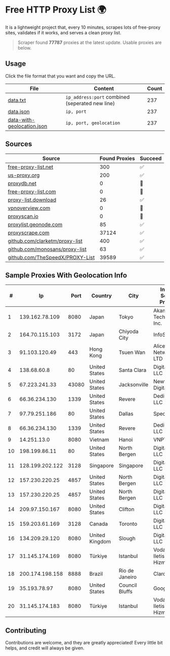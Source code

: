 
# Free HTTP Proxy List 🌍

It is a lightweight project that, every 10 minutes, scrapes lots of free-proxy sites, validates if it works, and serves a clean proxy list.


> Scraper found **77787** proxies at the latest update. Usable proxies are below.

## Usage

Click the file format that you want and copy the URL.


|File|Content|Count|
|----|-------|-----|
|[data.txt](https://raw.githubusercontent.com/themiralay/Proxy-List-World/master/data.txt)|`ip_address:port` combined (seperated new line)|237|
|[data.json](https://raw.githubusercontent.com/themiralay/Proxy-List-World/master/data.json)|`ip, port`|237|
|[data-with-geolocation.json](https://raw.githubusercontent.com/themiralay/Proxy-List-World/master/data-with-geolocation.json)|`ip, port, geolocation`|237|

## Sources

|Source|Found Proxies|Succeed|
|------|-------------|-------|
|[free-proxy-list.net](https://free-proxy-list.net)|300|✅|
|[us-proxy.org](https://www.us-proxy.org)|200|✅|
|[proxydb.net](http://proxydb.net)|0|🚫|
|[free-proxy-list.com](https://free-proxy-list.com/?page=&port=&type%5B%5D=http&type%5B%5D=https&up_time=0&search=Search)|0|🚫|
|[proxy-list.download](https://www.proxy-list.download/HTTP)|26|✅|
|[vpnoverview.com](https://vpnoverview.com/privacy/anonymous-browsing/free-proxy-servers)|0|🚫|
|[proxyscan.io](https://www.proxyscan.io)|0|🚫|
|[proxylist.geonode.com](https://proxylist.geonode.com/api/proxy-list?limit=300&page=1&sort_by=lastChecked&sort_type=desc&protocols=http,https)|85|✅|
|[proxyscrape.com](https://api.proxyscrape.com/v2/?request=displayproxies&protocol=http&timeout=10000&country=all&ssl=all&anonymity=all)|37124|✅|
|[github.com/clarketm/proxy-list](https://raw.githubusercontent.com/clarketm/proxy-list/master/proxy-list-raw.txt)|400|✅|
|[github.com/monosans/proxy-list](https://raw.githubusercontent.com/monosans/proxy-list/main/proxies/http.txt)|63|✅|
|[github.com/TheSpeedX/PROXY-List](https://raw.githubusercontent.com/TheSpeedX/PROXY-List/master/http.txt)|39589|✅|


## Sample Proxies With Geolocation Info

|#|Ip|Port|Country|City|Internet Service Provider|
|-|--|----|-------|----|-------------------------|
|1|139.162.78.109|8080|Japan|Tokyo|Akamai Technologies, Inc.|
|2|164.70.115.103|3172|Japan|Chiyoda City|InfoSphere|
|3|91.103.120.49|443|Hong Kong|Tsuen Wan|Alice Networks LTD|
|4|138.68.60.8|80|United States|Santa Clara|DigitalOcean, LLC|
|5|67.223.241.33|43080|United States|Jacksonville|Newfold Digital, Inc.|
|6|66.36.234.130|1339|United States|Revere|DediOutlet, LLC|
|7|97.79.251.186|80|United States|Dallas|Spectrum|
|8|66.36.234.130|1339|United States|Revere|DediOutlet, LLC|
|9|14.251.13.0|8080|Vietnam|Hanoi|VNPT|
|10|198.199.86.11|80|United States|North Bergen|DigitalOcean, LLC|
|11|128.199.202.122|3128|Singapore|Singapore|DigitalOcean, LLC|
|12|157.230.220.25|4857|United States|North Bergen|DigitalOcean, LLC|
|13|157.230.220.25|4857|United States|North Bergen|DigitalOcean, LLC|
|14|209.97.150.167|8080|United States|Clifton|DigitalOcean, LLC|
|15|159.203.61.169|3128|Canada|Toronto|DigitalOcean, LLC|
|16|134.209.29.120|8080|United Kingdom|Slough|DigitalOcean, LLC|
|17|31.145.174.169|8080|Türkiye|Istanbul|Vodafone Net Iletisim Hizmetler AS|
|18|200.174.198.158|8888|Brazil|Rio de Janeiro|Claro S.A.|
|19|35.193.78.97|8080|United States|Council Bluffs|Google LLC|
|20|31.145.174.183|8080|Türkiye|Istanbul|Vodafone Net Iletisim Hizmetler AS|



## Contributing

Contributions are welcome, and they are greatly appreciated! Every
little bit helps, and credit will always be given.

